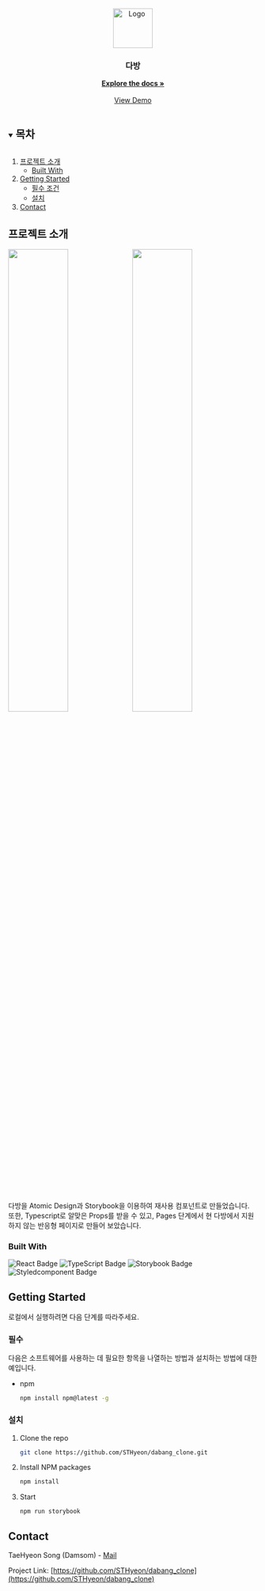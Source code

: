 <!--
*** Thanks for checking out the Best-README-Template. If you have a suggestion
*** that would make this better, please fork the repo and create a pull request
*** or simply open an issue with the tag "enhancement".
*** Thanks again! Now go create something AMAZING! :D
***
***
***
*** To avoid retyping too much info. Do a search and replace for the following:
*** github_username, repo_name, twitter_handle, email, project_title, project_description
-->



<!-- PROJECT SHIELDS -->
<!--
*** I'm using markdown "reference style" links for readability.
*** Reference links are enclosed in brackets [ ] instead of parentheses ( ).
*** See the bottom of this document for the declaration of the reference variables
*** for contributors-url, forks-url, etc. This is an optional, concise syntax you may use.
*** https://www.markdownguide.org/basic-syntax/#reference-style-links
-->



<!-- PROJECT LOGO -->
<br />
<p align="center">
  <a href="https://github.com/STHyeon/dabang_clone">
    <img src="https://user-images.githubusercontent.com/37692675/104154612-ab0b4680-5428-11eb-9aa5-adb97e64606c.png" alt="Logo" width="80" height="80">
  </a>

  <h3 align="center">다방</h3>

  <p align="center">
    <a href="https://github.com/STHyeon/dabang_clone"><strong>Explore the docs »</strong></a>
    <br />
    <br />
    <a href="https://6004f21f0df11e0021f70b45-klfxhphtyt.chromatic.com/">View Demo</a>
  </p>
</p>



<!-- TABLE OF CONTENTS -->
<details open="open">
  <summary><h2 style="display: inline-block">목차</h2></summary>
  <ol>
    <li>
      <a href="#about-the-project">프로젝트 소개</a>
      <ul>
        <li><a href="#built-with">Built With</a></li>
      </ul>
    </li>
    <li>
      <a href="#getting-started">Getting Started</a>
      <ul>
        <li><a href="#prerequisites">필수 조건</a></li>
        <li><a href="#installation">설치</a></li>
      </ul>
    </li>
    <li><a href="#contact">Contact</a></li>
  </ol>
</details>



<!-- ABOUT THE PROJECT -->
## 프로젝트 소개

<img src="https://user-images.githubusercontent.com/37692675/104931413-b4c51900-59e9-11eb-9b68-b4dfac935900.jpg" alt="" width="49%"/> <img src="https://user-images.githubusercontent.com/37692675/104931475-cd353380-59e9-11eb-877c-53aee2f4a83a.jpg" alt="" width="49%"/>

다방을 Atomic Design과 Storybook을 이용하여 재사용 컴포넌트로 만들었습니다. <br />또한, Typescript로 알맞은 Props를 받을 수 있고, Pages 단계에서 현 다방에서 지원하지 않는 반응형 페이지로 만들어 보았습니다.


### Built With

![React Badge](https://img.shields.io/badge/React-61DAFB?style=for-the-badge&logo=React&logoColor=white) ![TypeScript Badge](https://img.shields.io/badge/TypeScript-3178c6?style=for-the-badge&logo=TypeScript&logoColor=white) ![Storybook Badge](https://img.shields.io/badge/Storybook-ff4785?style=for-the-badge&logo=Storybook&logoColor=white) ![Styledcomponent Badge](https://img.shields.io/badge/Styled--components-db7093?style=for-the-badge&logo=styled-components&logoColor=white)



<!-- GETTING STARTED -->
## Getting Started

로컬에서 실행하려면 다음 단계를 따라주세요.

### 필수

다음은 소프트웨어를 사용하는 데 필요한 항목을 나열하는 방법과 설치하는 방법에 대한 예입니다.
* npm
  ```sh
  npm install npm@latest -g
  ```

### 설치

1. Clone the repo
   ```sh
   git clone https://github.com/STHyeon/dabang_clone.git
   ```
2. Install NPM packages
   ```sh
   npm install
   ```
3. Start
   ```sh
   npm run storybook
   ```



<!-- CONTACT -->
## Contact

TaeHyeon Song (Damsom) - [Mail](mailto:toby2009@naver.com)

Project Link: [https://github.com/STHyeon/dabang_clone](https://github.com/STHyeon/dabang_clone)
